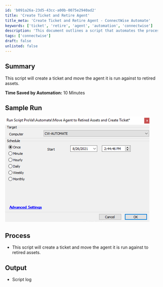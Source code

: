 ```yaml
---
id: 'b091a26a-23d5-43cc-a00b-0075e2940ad2'
title: 'Create Ticket and Retire Agent'
title_meta: 'Create Ticket and Retire Agent - ConnectWise Automate'
keywords: ['ticket', 'retire', 'agent', 'automation', 'connectwise']
description: 'This document outlines a script that automates the process of creating a ticket and moving the specified agent to the retired assets section in ConnectWise Automate, saving approximately 10 minutes of manual work.'
tags: ['connectwise']
draft: false
unlisted: false
---
```


## Summary

This script will create a ticket and move the agent it is run against to retired assets.

**Time Saved by Automation:** 10 Minutes

## Sample Run

![Sample Run](../../../static/img/Move-Agent-to-Retired-Assets-and-Create-Ticket/image_1.png)

## Process

- This script will create a ticket and move the agent it is run against to retired assets.

## Output

- Script log

